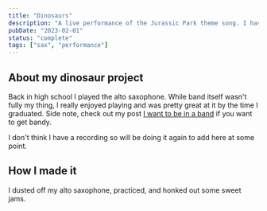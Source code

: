 ```yaml
---
title: "Dinosaurs"
description: "A live performance of the Jurassic Park theme song. I haven't played sax since high school."
pubDate: "2023-02-01"
status: "complete"
tags: ["sax", "performance"]
---
```


## About my dinosaur project

Back in high school I played the alto saxophone. While band itself wasn't fully my thing, I really enjoyed playing and was pretty great at it by the time I graduated. Side note, check out my post [I want to be in a band](/posts/band) if you want to get bandy.

I don't think I have a recording so will be doing it again to add here at some point.

## How I made it

I dusted off my alto saxophone, practiced, and honked out some sweet jams.
